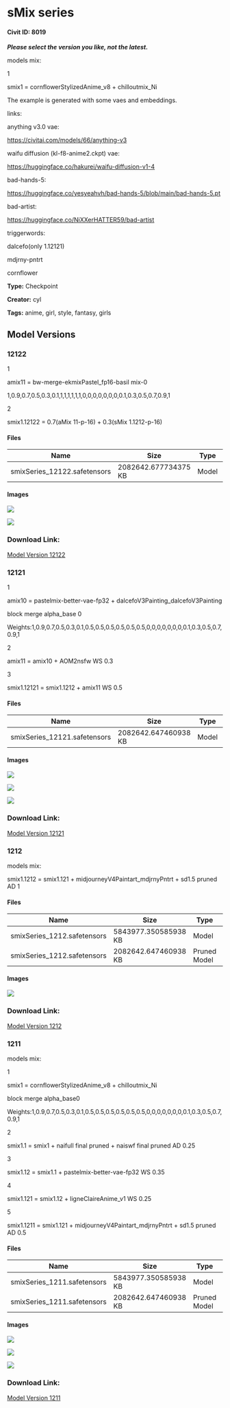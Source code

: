 # sMix series

#### Civit ID: 8019

<p><strong><em>Please select the version you like, not the latest.</em></strong></p><p></p><p>models mix:</p><p>1</p><p>smix1 = cornflowerStylizedAnime_v8 + chilloutmix_Ni</p><p></p><p></p><p>The example is generated with some vaes and embeddings.</p><p>links:</p><p>anything v3.0 vae:</p><p><a target="_blank" rel="ugc" href="https://civitai.com/models/66/anything-v3">https://civitai.com/models/66/anything-v3</a></p><p>waifu diffusion (kl-f8-anime2.ckpt) vae:</p><p><a target="_blank" rel="ugc" href="https://huggingface.co/hakurei/waifu-diffusion-v1-4"><u>https://huggingface.co/hakurei/waifu-diffusion-v1-4</u></a></p><p>bad-hands-5:</p><p><a target="_blank" rel="ugc" href="https://huggingface.co/yesyeahvh/bad-hands-5/blob/main/bad-hands-5.pt"><u>https://huggingface.co/yesyeahvh/bad-hands-5/blob/main/bad-hands-5.pt</u></a></p><p>bad-artist:</p><p><a target="_blank" rel="ugc" href="https://huggingface.co/NiXXerHATTER59/bad-artist"><u>https://huggingface.co/NiXXerHATTER59/bad-artist</u></a></p><p></p><p>triggerwords:</p><p>dalcefo(only 1.12121)</p><p>mdjrny-pntrt</p><p>cornflower</p><p></p>

**Type:** Checkpoint

**Creator:** cyl

**Tags:** anime, girl, style, fantasy, girls

## Model Versions

### 12122

<p>1</p><p>amix11 = bw-merge-ekmixPastel_fp16-basil mix-0</p><p>1,0.9,0.7,0.5,0.3,0.1,1,1,1,1,1,1,0,0,0,0,0,0,0,0.1,0.3,0.5,0.7,0.9,1 </p><p>2</p><p>smix1.12122 = 0.7(aMix 11-p-16) + 0.3(sMix 1.1212-p-16)</p>

#### Files

| Name | Size | Type | Format | Download Url | AutoV1 | AutoV2 | SHA256 | CRC32 | BLAKE3 |
| --- | --- | --- | --- | --- | --- | --- | --- | --- | --- |
| smixSeries_12122.safetensors | 2082642.677734375 KB | Model | SafeTensor | https://civitai.com/api/download/models/23700 | D815F3B0 | 63A8682C54 | 63A8682C542714634FD8D2E2A60631EB3CC4C6416454EA1B33846DBD91E90AB2 | 84142E94 | 84DD94D6BE6F91BBEBE38CB690223DA99080F8893B8409CD4FF5943624946479 |

#### Images

<p><img src="https://image.civitai.com/xG1nkqKTMzGDvpLrqFT7WA/b419e596-a020-4db6-2c93-b61a26b73400/width=450/263285.jpeg" /></p>

<p><img src="https://image.civitai.com/xG1nkqKTMzGDvpLrqFT7WA/74132688-f31f-4e7f-534e-665647634a00/width=450/256980.jpeg" /></p>

### Download Link:

[Model Version 12122](https://civitai.com/api/download/models/23700)

### 12121

<p>1</p><p>amix10 = pastelmix-better-vae-fp32 + dalcefoV3Painting_dalcefoV3Painting</p><p>block merge alpha_base 0</p><p>Weights:1,0.9,0.7,0.5,0.3,0.1,0.5,0.5,0.5,0.5,0.5,0.5,0,0,0,0,0,0,0,0.1,0.3,0.5,0.7,0.9,1</p><p>2</p><p>amix11 = amix10 + AOM2nsfw WS 0.3</p><p>3</p><p>smix1.12121 = smix1.1212 + amix11 WS 0.5</p>

#### Files

| Name | Size | Type | Format | Download Url | AutoV1 | AutoV2 | SHA256 | CRC32 | BLAKE3 |
| --- | --- | --- | --- | --- | --- | --- | --- | --- | --- |
| smixSeries_12121.safetensors | 2082642.647460938 KB | Model | SafeTensor | https://civitai.com/api/download/models/9457 | FE06E19A | CB4A7E1990 | CB4A7E19901321C3C8968D9117B0D82C73E8E923646B4D6BDB13A876780B8AE7 | D03D7FF6 | B45094950C5DC3F22360F82C267B01373B41D00D134074F50262424EA938A56C |

#### Images

<p><img src="https://image.civitai.com/xG1nkqKTMzGDvpLrqFT7WA/c5f7d875-0a1e-4c01-6ce8-01cb0e14ac00/width=450/90969.jpeg" /></p>

<p><img src="https://image.civitai.com/xG1nkqKTMzGDvpLrqFT7WA/8e229792-14c4-418d-db46-6d6528448300/width=450/90971.jpeg" /></p>

<p><img src="https://image.civitai.com/xG1nkqKTMzGDvpLrqFT7WA/9160fef0-4e78-4c45-ed4a-46f365510b00/width=450/90970.jpeg" /></p>

### Download Link:

[Model Version 12121](https://civitai.com/api/download/models/9457)

### 1212

<p>models mix:</p><p>smix1.1212 = smix1.121 + midjourneyV4Paintart_mdjrnyPntrt + sd1.5 pruned AD 1</p>

#### Files

| Name | Size | Type | Format | Download Url | AutoV1 | AutoV2 | SHA256 | CRC32 | BLAKE3 |
| --- | --- | --- | --- | --- | --- | --- | --- | --- | --- |
| smixSeries_1212.safetensors | 5843977.350585938 KB | Model | SafeTensor | https://civitai.com/api/download/models/9458 | D0ED6B53 | 316E9E767B | 316E9E767BF5167E47FD58CA39E4AF744A1BDA8604D4ADC117EA815A43FFA0B7 | C4496837 | A9DC393AD141A74A06F2328B97C70B2C1893FCB8AA9D5A579809AC5248D7A779 |
| smixSeries_1212.safetensors | 2082642.647460938 KB | Pruned Model | SafeTensor | https://civitai.com/api/download/models/9458?type=Pruned%20Model&format=SafeTensor&size=pruned&fp=fp16 | 099EAAA8 | 9B90A299E6 | 9B90A299E623364EA3194D258566832D205C5AF8B80841E7475970C070E3951A | D8A708BB | 73E76ECE8F36A7AF394B2D2B52F24CC469495026EDA4F73FE485A72E1B056592 |

#### Images

<p><img src="https://image.civitai.com/xG1nkqKTMzGDvpLrqFT7WA/7cd63148-48bc-49e2-8e85-c9acee26f600/width=450/278670.jpeg" /></p>

### Download Link:

[Model Version 1212](https://civitai.com/api/download/models/9458)

### 1211

<p>models mix:</p><p>1</p><p>smix1 = cornflowerStylizedAnime_v8 + chilloutmix_Ni</p><p>block merge alpha_base0</p><p>Weights:1,0.9,0.7,0.5,0.3,0.1,0.5,0.5,0.5,0.5,0.5,0.5,0,0,0,0,0,0,0,0.1,0.3,0.5,0.7,0.9,1</p><p>2</p><p>smix1.1 = smix1 + naifull final pruned + naiswf final pruned AD 0.25</p><p>3</p><p>smix1.12 = smix1.1 + pastelmix-better-vae-fp32 WS 0.35</p><p>4</p><p>smix1.121 = smix1.12 + ligneClaireAnime_v1 WS 0.25</p><p>5</p><p>smix1.1211 = smix1.121 + midjourneyV4Paintart_mdjrnyPntrt + sd1.5 pruned AD 0.5</p>

#### Files

| Name | Size | Type | Format | Download Url | AutoV1 | AutoV2 | SHA256 | CRC32 | BLAKE3 |
| --- | --- | --- | --- | --- | --- | --- | --- | --- | --- |
| smixSeries_1211.safetensors | 5843977.350585938 KB | Model | SafeTensor | https://civitai.com/api/download/models/9459 | 981C359C | 091FC4CF4F | 091FC4CF4FEF1D14A53C79C3481E7CCBB8E498546B548C76D63552E3C1856326 | 53ADC67A | 6A19D94A0AD0D5C7A040935EA09F17CFA82B43091CA793401AED5F1F877B396A |
| smixSeries_1211.safetensors | 2082642.647460938 KB | Pruned Model | SafeTensor | https://civitai.com/api/download/models/9459?type=Pruned%20Model&format=SafeTensor&size=pruned&fp=fp16 | A612F1ED | 69E8E38D35 | 69E8E38D3593D1CE43BCA592588BF7ED016E39D34DEA5CDE2A8D989666D3EB1D | 0B477B8B | CA6DABA151CCCBD479D1A7BF45328DA9E813793F258006433C62BA397B1F4B09 |

#### Images

<p><img src="https://image.civitai.com/xG1nkqKTMzGDvpLrqFT7WA/64f1f4b8-8352-415a-0934-15fed803d700/width=450/90975.jpeg" /></p>

<p><img src="https://image.civitai.com/xG1nkqKTMzGDvpLrqFT7WA/5555b561-9b8b-449d-6f4b-95ff7d41c200/width=450/90974.jpeg" /></p>

<p><img src="https://image.civitai.com/xG1nkqKTMzGDvpLrqFT7WA/8e3859de-6cb2-4397-658e-197960d05f00/width=450/90973.jpeg" /></p>

### Download Link:

[Model Version 1211](https://civitai.com/api/download/models/9459)

